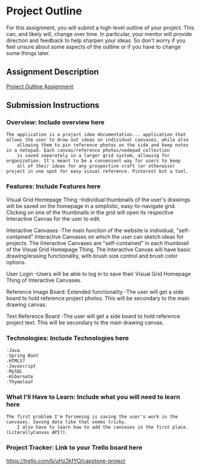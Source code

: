 # Project Outline
For this assignment, you will submit a high-level outline of your project. This can, and likely will, change over time. In particular, your mentor will provide direction and feedback to help sharpen your ideas. So don't worry if you feel unsure about some aspects of the outline or if you have to change some things later.

## Assignment Description
[Project Outline Assignment](https://education.launchcode.org/liftoff/modules/assignments/project-outline)

## Submission Instructions

### Overview: Include overview here

    The application is a project idea documentation... application that allows the user to draw out ideas on individual canvases, while also
        allowing them to pin reference photos on the side and keep notes in a notepad. Each canvas/reference photos/nodepad collection
        is saved separately in a larger grid system, allowing for organization. It's meant to be a convenient way for users to keep
        all of their ideas for any prospective craft (or otherwise) project in one spot for easy visual reference. Pinterest but a tool.

### Features: Include Features here

Visual Grid Homepage Thing
-Individual thumbnails of the user's drawings will be saved on the homepage in a simplistic, easy-to-navigate grid. Clicking on one of the
    thumbnails in the grid will open its respective Interactive Canvas for the user to edit.

Interactive Canvases
-The main function of the website is individual, "self-contained" Interactive Canvases on which 
    the user can sketch ideas for projects. The Interactive Canvases are "self-contained" in each 
    thumbnail of the Visual Grid Homepage Thing. The Interactive Canvas will have basic drawing/erasing 
    functionality, with brush size control and brush color options.

User Login
-Users will be able to log in to save their Visual Grid Homepage Thing of Interactive Canvases.

Reference Image Board: Extended functionality
-The user will get a side board to hold reference project photos. This will be secondary to the main drawing canvas.  

Text Reference Board
-The user will get a side board to hold reference project text. This will be secondary to the main drawing canvas.


### Technologies: Include Technologies here
    -Java
    -Spring Boot
    -HTML5?
    -Javascript
    -MySQL
    -Hibernate
    -Thymeleaf
    
### What I'll Have to Learn: Include what you will need to learn here
    The first problem I'm forseeing is saving the user's work in the canvases. Saving data like that seems tricky. 
        I also have to learn how to add the canvases in the first place. (LiterallyCanvas API?). 

### Project Tracker: Link to your Trello board here
https://trello.com/b/uHz2kfYO/capstone-project

